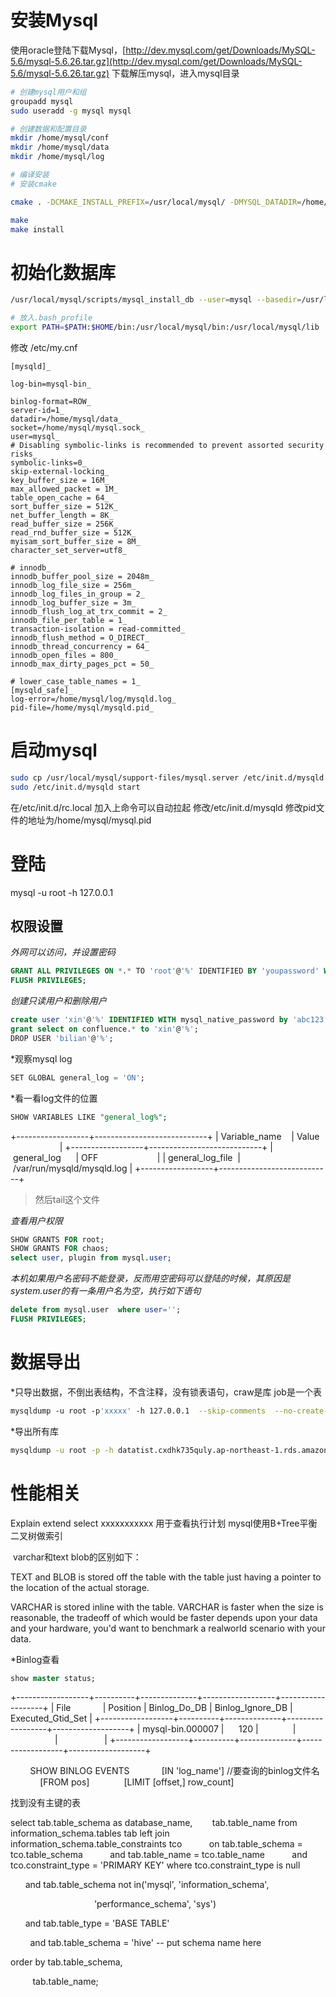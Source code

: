 
# 安装Mysql

使用oracle登陆下载Mysql，[http://dev.mysql.com/get/Downloads/MySQL-5.6/mysql-5.6.26.tar.gz](http://dev.mysql.com/get/Downloads/MySQL-5.6/mysql-5.6.26.tar.gz)
下载解压mysql，进入mysql目录
```bash
# 创建mysql用户和组
groupadd mysql
sudo useradd -g mysql mysql

# 创建数据和配置目录
mkdir /home/mysql/conf
mkdir /home/mysql/data
mkdir /home/mysql/log

# 编译安装
# 安装cmake

cmake . -DCMAKE_INSTALL_PREFIX=/usr/local/mysql/ -DMYSQL_DATADIR=/home/mysql/data/ -DMYSQL_UNIX_ADDR=/home/mysql/data/mysqld.sock -DWITH_INNOBASE_STORAGE_ENGINE=1 -DENABLED_LOCAL_INFILE=1 -DMYSQL_TCP_PORT=3306 -DEXTRA_CHARSETS=all -DDEFAULT_CHARSET=utf8 -DDEFAULT_COLLATION=utf8_general_ci -DMYSQL_USER=mysql -DWITH_DEBUG=0 -DSYSCONFDIR=/home/mysql/conf/

make
make install
```



# 初始化数据库

```bash
/usr/local/mysql/scripts/mysql_install_db --user=mysql --basedir=/usr/local/mysql/ --datadir=/home/mysql/data/

# 放入.bash_profile
export PATH=$PATH:$HOME/bin:/usr/local/mysql/bin:/usr/local/mysql/lib
```



修改 /etc/my.cnf
```config
[mysqld]_

log-bin=mysql-bin_

binlog-format=ROW_
server-id=1_
datadir=/home/mysql/data_
socket=/home/mysql/mysql.sock_
user=mysql_
# Disabling symbolic-links is recommended to prevent assorted security risks_
symbolic-links=0_
skip-external-locking_
key_buffer_size = 16M_
max_allowed_packet = 1M_
table_open_cache = 64_
sort_buffer_size = 512K_
net_buffer_length = 8K_
read_buffer_size = 256K_
read_rnd_buffer_size = 512K_
myisam_sort_buffer_size = 8M_
character_set_server=utf8_

# innodb_
innodb_buffer_pool_size = 2048m_
innodb_log_file_size = 256m_
innodb_log_files_in_group = 2_
innodb_log_buffer_size = 3m_
innodb_flush_log_at_trx_commit = 2_
innodb_file_per_table = 1_
transaction-isolation = read-committed_
innodb_flush_method = O_DIRECT_
innodb_thread_concurrency = 64_
innodb_open_files = 800_
innodb_max_dirty_pages_pct = 50_

# lower_case_table_names = 1_
[mysqld_safe]_
log-error=/home/mysql/log/mysqld.log_
pid-file=/home/mysql/mysqld.pid_
```

# 启动mysql

```bash
sudo cp /usr/local/mysql/support-files/mysql.server /etc/init.d/mysqld
sudo /etc/init.d/mysqld start
```

在/etc/init.d/rc.local 加入上命令可以自动拉起
修改/etc/init.d/mysqld
修改pid文件的地址为/home/mysql/mysql.pid

# 登陆

mysql -u root -h 127.0.0.1

## 权限设置

*外网可以访问，并设置密码*
```sql
GRANT ALL PRIVILEGES ON *.* TO 'root'@'%' IDENTIFIED BY 'youpassword' WITH GRANT OPTION;
FLUSH PRIVILEGES;
```

*创建只读用户和删除用户*

```sql
create user 'xin'@'%' IDENTIFIED WITH mysql_native_password by 'abc123';
grant select on confluence.* to 'xin'@'%';
DROP USER 'bilian'@'%';
```

*观察mysql log

```sql
SET GLOBAL general_log = 'ON';
```

*看一看log文件的位置

```sql
SHOW VARIABLES LIKE "general_log%";
```
+------------------+----------------------------+
| Variable_name     | Value                      |
+------------------+----------------------------+
| general_log           | OFF                        |
| general_log_file    | /var/run/mysqld/mysqld.log |
+------------------+----------------------------+
>然后tail这个文件

*查看用户权限*

```sql
SHOW GRANTS FOR root;
SHOW GRANTS FOR chaos;
select user, plugin from mysql.user; 
```

*本机如果用户名密码不能登录，反而用空密码可以登陆的时候，其原因是system.user的有一条用户名为空，执行如下语句*

```sql
delete from mysql.user  where user='';
FLUSH PRIVILEGES;
```

# 数据导出

*只导出数据，不倒出表结构，不含注释，没有锁表语句，craw是库 job是一个表

```bash
mysqldump -u root -p'xxxxx' -h 127.0.0.1  --skip-comments  --no-create-info  --skip-add-locks craw job
```

*导出所有库
```bash
mysqldump -u root -p -h datatist.cxdhk735quly.ap-northeast-1.rds.amazonaws.com --all-databases --skip-lock-tables
```

# 性能相关

Explain extend select xxxxxxxxxxx 用于查看执行计划
mysql使用B+Tree平衡二叉树做索引

 varchar和text blob的区别如下：

TEXT and BLOB is stored off the table with the table just having a pointer to the location of the actual storage.

VARCHAR is stored inline with the table. VARCHAR is faster when the size is reasonable, the tradeoff of which would be faster depends upon your data and your hardware, you'd want to benchmark a realworld scenario with your data.

*Binlog查看

```sql
show master status;
``` 

+------------------+----------+--------------+------------------+-------------------+
| File             | Position | Binlog_Do_DB | Binlog_Ignore_DB | Executed_Gtid_Set |
+------------------+----------+--------------+------------------+-------------------+
| mysql-bin.000007 |      120 |              |                  |                   |
+------------------+----------+--------------+------------------+-------------------+

        SHOW BINLOG EVENTS
            [IN 'log_name'] //要查询的binlog文件名
            [FROM pos] 
            [LIMIT [offset,] row_count]

找到没有主键的表

select tab.table_schema as database_name,
       tab.table_name
from information_schema.tables tab
left join information_schema.table_constraints tco
          on tab.table_schema = tco.table_schema
          and tab.table_name = tco.table_name
          and tco.constraint_type = 'PRIMARY KEY'
where tco.constraint_type is null

      and tab.table_schema not in('mysql', 'information_schema',

                                  'performance_schema', 'sys')

      and tab.table_type = 'BASE TABLE'

        and tab.table_schema = 'hive' -- put schema name here

order by tab.table_schema,

         tab.table_name;